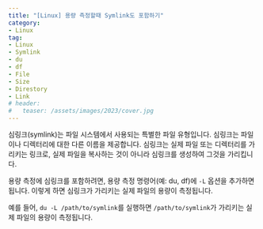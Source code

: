 ```yaml
---
title: "[Linux] 용량 측정할때 Symlink도 포함하기"
category: 
- Linux
tag:
- Linux
- Symlink
- du
- df
- File
- Size
- Direstory
- Link
# header:
#   teaser: /assets/images/2023/cover.jpg
---
```


심링크(symlink)는 파일 시스템에서 사용되는 특별한 파일 유형입니다. 심링크는 파일이나 디렉터리에 대한 다른 이름을 제공합니다. 심링크는 실제 파일 또는 디렉터리를 가리키는 링크로, 실제 파일을 복사하는 것이 아니라 심링크를 생성하여 그것을 가리킵니다.

용량 측정에 심링크를 포함하려면, 용량 측정 명령어(예: du, df)에 ```-L``` 옵션을 추가하면 됩니다. 이렇게 하면 심링크가 가리키는 실제 파일의 용량이 측정됩니다.

예를 들어, ```du -L /path/to/symlink```를 실행하면 ```/path/to/symlink```가 가리키는 실제 파일의 용량이 측정됩니다.
